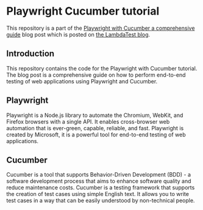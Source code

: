 # Playwright Cucumber tutorial

This repository is a part of the [Playwright with Cucumber a comprehensive guide](https://www.lambdatest.com/blog/playwright-with-cucumber-a-comprehensive-guide) blog post which is posted on [the LambdaTest blog](https://www.lambdatest.com/blog).

## Introduction

This repository contains the code for the Playwright with Cucumber tutorial. The blog post is a comprehensive guide on how to perform end-to-end testing of web applications using Playwright and Cucumber.

## Playwright

Playwright is a Node.js library to automate the Chromium, WebKit, and Firefox browsers with a single API. It enables cross-browser web automation that is ever-green, capable, reliable, and fast. Playwright is created by Microsoft, it is a powerful tool for end-to-end testing of web applications.

## Cucumber

Cucumber is a tool that supports Behavior-Driven Development (BDD) - a software development process that aims to enhance software quality and reduce maintenance costs. Cucumber is a testing framework that supports the creation of test cases using simple English text. It allows you to write test cases in a way that can be easily understood by non-technical people.
